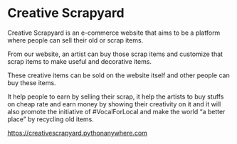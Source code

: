 # Creative Scrapyard

Creative Scrapyard is an e-commerce website that aims to be a platform where people can sell their old or scrap items.

From our website, an artist can buy those scrap items and customize that scrap items to make useful and decorative items.

These creative items can be sold on the website itself and other people can buy these items.

It help people to earn by selling their scrap, it help the artists to buy stuffs on cheap rate and earn money by showing their creativity on it and it will also promote the initiative of #VocalForLocal and make the world “a better place” by recycling old items.


https://creativescrapyard.pythonanywhere.com
